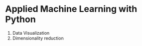 # Applied Machine Learning with Python

1. Data Visualization<br/>
2. Dimensionality reduction<br/>
